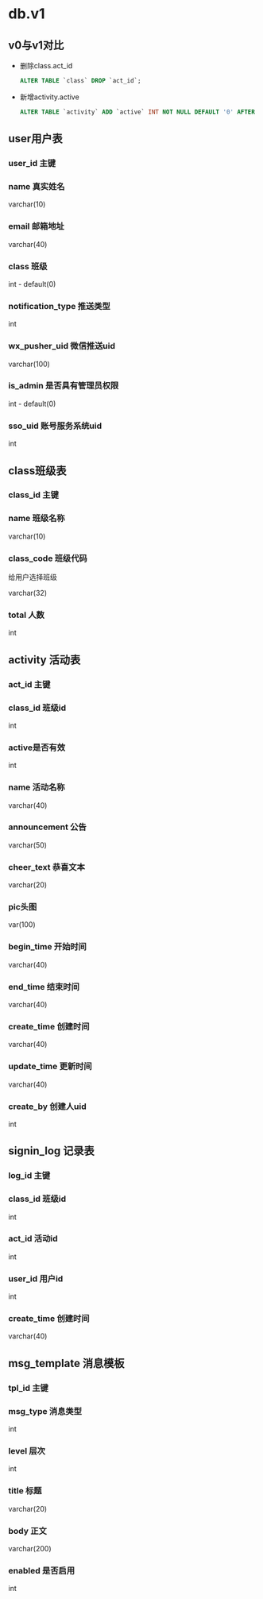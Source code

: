 # db.v1

## v0与v1对比

* 删除class.act_id

  ```sql
  ALTER TABLE `class` DROP `act_id`;
  ```

* 新增activity.active

  ```sql
  ALTER TABLE `activity` ADD `active` INT NOT NULL DEFAULT '0' AFTER `class_id`;
  ```

  



## user用户表

### user_id 主键

### name 真实姓名

 varchar(10)

### email 邮箱地址

 varchar(40)

### class 班级

 int - default(0)

### notification_type 推送类型

int 

### wx_pusher_uid 微信推送uid

varchar(100)

### is_admin 是否具有管理员权限

int - default(0)

### sso_uid 账号服务系统uid

int



## class班级表

### class_id 主键

### name 班级名称

varchar(10)

### class_code 班级代码

给用户选择班级

varchar(32)

### total 人数

int



## activity 活动表

### act_id 主键

### class_id 班级id

int

### active是否有效

int

### name 活动名称

varchar(40)

### announcement 公告

varchar(50)

### cheer_text 恭喜文本

varchar(20)

### pic头图

var(100)

### begin_time 开始时间

varchar(40)

### end_time 结束时间

varchar(40)

### create_time 创建时间

varchar(40)

### update_time 更新时间

varchar(40)

### create_by 创建人uid

int





## signin_log 记录表



### log_id 主键

### class_id 班级id

int

### act_id 活动id

int

### user_id 用户id

int

### create_time 创建时间

varchar(40)



## msg_template 消息模板

### tpl_id 主键

### msg_type 消息类型

int

### level 层次

int

### title 标题

varchar(20)

### body 正文

varchar(200)

### enabled 是否启用

int






